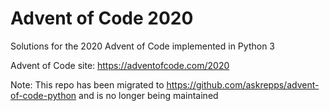 # Advent of Code 2020

Solutions for the 2020 Advent of Code implemented in Python 3

Advent of Code site: https://adventofcode.com/2020

Note: This repo has been migrated to https://github.com/askrepps/advent-of-code-python and is no longer being maintained
